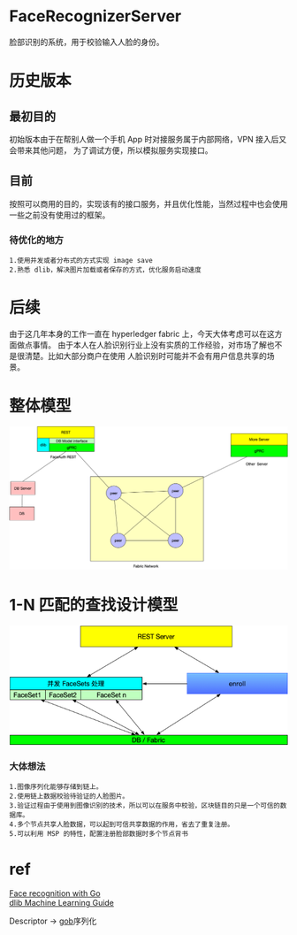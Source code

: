 # FaceRecognizerServer
脸部识别的系统，用于校验输入人脸的身份。

# 历史版本
## 最初目的
初始版本由于在帮别人做一个手机 App 时对接服务属于内部网络，VPN 接入后又会带来其他问题，
为了调试方便，所以模拟服务实现接口。  

## 目前    
按照可以商用的目的，实现该有的接口服务，并且优化性能，当然过程中也会使用一些之前没有使用过的框架。

### 待优化的地方  
```
1.使用并发或者分布式的方式实现 image save
2.熟悉 dlib，解决图片加载或者保存的方式，优化服务启动速度
```

# 后续  
由于这几年本身的工作一直在 hyperledger fabric 上，今天大体考虑可以在这方面做点事情。
由于本人在人脸识别行业上没有实质的工作经验，对市场了解也不是很清楚。比如大部分商户在使用
人脸识别时可能并不会有用户信息共享的场景。

# 整体模型  
![image](https://raw.githubusercontent.com/KevinBaiSg/FaceAuthChain/master/images/FaceAuth.png)

# 1-N 匹配的查找设计模型  
![image](https://raw.githubusercontent.com/KevinBaiSg/FaceAuthChain/master/images/concurrency.png)  

### 大体想法
```
1.图像序列化能够存储到链上。
2.使用链上数据校验待验证的人脸图片。
3.验证过程由于使用到图像识别的技术，所以可以在服务中校验，区块链目的只是一个可信的数据库。
4.多个节点共享人脸数据，可以起到可信共享数据的作用，省去了重复注册。
5.可以利用 MSP 的特性，配置注册脸部数据时多个节点背书
```
# ref  
[Face recognition with Go](https://hackernoon.com/face-recognition-with-go-676a555b8a7e)  
[dlib Machine Learning Guide](http://dlib.net/ml_guide.svg)  

Descriptor -> [gob](https://golang.org/pkg/encoding/gob/#pkg-examples)序列化